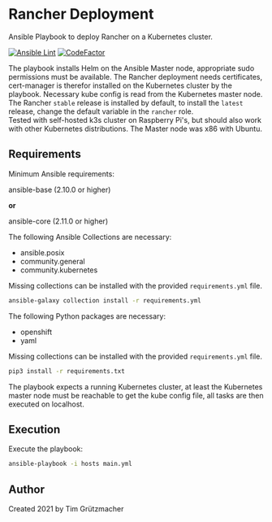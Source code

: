 # Rancher Deployment
Ansible Playbook to deploy Rancher on a Kubernetes cluster.  

[![Ansible Lint](https://github.com/TimGrt/rancher-installation/actions/workflows/ci.yml/badge.svg)](https://github.com/TimGrt/rancher-installation/actions/workflows/ci.yml) [![CodeFactor](https://www.codefactor.io/repository/github/timgrt/rancher-installation/badge?s=8a1fa57a97b376d5cc8d594f9b3178b63a9fd796)](https://www.codefactor.io/repository/github/timgrt/rancher-installation)

The playbook installs Helm on the Ansible Master node, appropriate sudo permissions must be available. The Rancher deployment needs certificates, cert-manager is therefor installed on the Kubernetes cluster by the playbook. Necessary kube config is read from the Kubernetes master node.  
The Rancher `stable` release is installed by default, to install the `latest` release, change the default variable in the `rancher` role.  
Tested with self-hosted k3s cluster on Raspberry Pi's, but should also work with other Kubernetes distributions. The Master node was x86 with Ubuntu.

## Requirements
Minimum Ansible requirements:

ansible-base (2.10.0 or higher)

**or**

ansible-core (2.11.0 or higher)

The following Ansible Collections are necessary:
* ansible.posix
* community.general
* community.kubernetes

Missing collections can be installed with the provided `requirements.yml` file.
```bash
ansible-galaxy collection install -r requirements.yml
```

The following Python packages are necessary:
* openshift
* yaml

Missing collections can be installed with the provided `requirements.yml` file.
```bash
pip3 install -r requirements.txt
```

The playbook expects a running Kubernetes cluster, at least the Kubernetes master node must be reachable to get the kube config file, all tasks are then executed on localhost.

## Execution

Execute the playbook:
```bash
ansible-playbook -i hosts main.yml
```

## Author
Created 2021 by Tim Grützmacher
